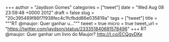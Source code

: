 
+++
author = "Jaydson Gomes"
categories = ["tweet"]
date = "Wed Aug 08 23:59:48 +0000 2012"
draft = false
slug = "20c395489f86f7f938fec4c1fcfbdd86e035819a"
tags = ["tweet"]
title = """RT @maujor: Quer ganhar u..."""
tweet = true
micro = true
tweet_url = "https://twitter.com/jaydson/status/233351840681578496"
+++
RT @maujor: Quer ganhar um livro do Maujor? http://t.co/ECQgvDKe
